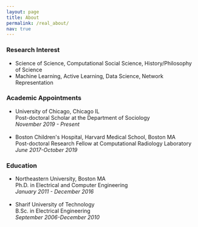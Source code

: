 ```yaml
---
layout: page
title: About
permalink: /real_about/
nav: true
---
```


<h3><b> Research Interest </b></h3>
<ul>
    <li>Science of Science, Computational Social Science, History/Philosophy of Science</li>
    <li>Machine Learning, Active Learning, Data Science, Network Representation</li>
</ul>

<h3><b> Academic Appointments </b></h3>
<ul>
    <li>University of Chicago, Chicago IL</li>
    Post-doctoral Scholar at the Department of Sociology
    <br><em>November 2019 - Present</em>
    <br>  <br>
    <li>Boston Children's Hospital, Harvard Medical School, Boston MA</li>
    Post-doctoral Research Fellow at Computational Radiology Laboratory
    <br><em>June 2017-October 2019 </em>
</ul>


<h3><b> Education </b></h3>
<ul>
    <li>Northeastern University, Boston MA</li>
    Ph.D. in Electrical and Computer Engineering
    <br><em>January 2011 - December 2016</em>
    <br>  <br>
    <li>Sharif University of Technology</li>
    B.Sc. in Electrical Engineering
    <br><em>September 2006-December 2010 </em>
</ul>
